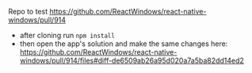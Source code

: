 Repo to test https://github.com/ReactWindows/react-native-windows/pull/914

* after cloning run `npm install`
* then open the app's solution and make the same changes here: https://github.com/ReactWindows/react-native-windows/pull/914/files#diff-de6509ab26a95d020a7a5ba82dd14ed2
